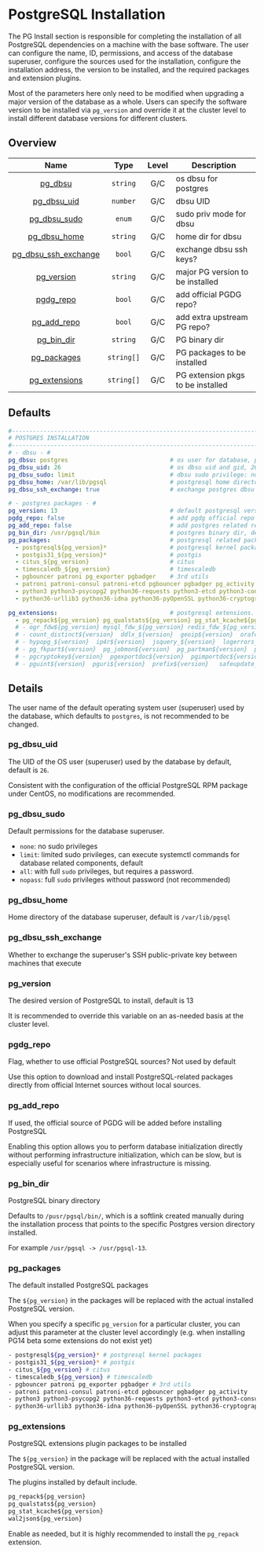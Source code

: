 # PostgreSQL Installation

The PG Install section is responsible for completing the installation of all PostgreSQL dependencies on a machine with the base software. The user can configure the name, ID, permissions, and access of the database superuser, configure the sources used for the installation, configure the installation address, the version to be installed, and the required packages and extension plugins.

Most of the parameters here only need to be modified when upgrading a major version of the database as a whole. Users can specify the software version to be installed via `pg_version` and override it at the cluster level to install different database versions for different clusters.


## Overview

|                            Name                             |    Type    | Level  | Description |
| :----------------------------------------------------------: | :--------: | :---: | ---- |
|               [pg_dbsu](v-pg-install.md#pg_dbsu)               |  `string`  |  G/C  | os dbsu for postgres |
|           [pg_dbsu_uid](v-pg-install.md#pg_dbsu_uid)           |  `number`  |  G/C  | dbsu UID |
|          [pg_dbsu_sudo](v-pg-install.md#pg_dbsu_sudo)          |  `enum`  |  G/C  | sudo priv mode for dbsu |
|          [pg_dbsu_home](v-pg-install.md#pg_dbsu_home)          |  `string`  |  G/C  | home dir for dbsu |
|  [pg_dbsu_ssh_exchange](v-pg-install.md#pg_dbsu_ssh_exchange)  |  `bool`  |  G/C  | exchange dbsu ssh keys? |
|            [pg_version](v-pg-install.md#pg_version)            |  `string`  |  G/C  | major PG version to be installed |
|             [pgdg_repo](v-pg-install.md#pgdg_repo)             |  `bool`  |  G/C  | add official PGDG repo? |
|           [pg_add_repo](v-pg-install.md#pg_add_repo)           |  `bool`  |  G/C  | add extra upstream PG repo? |
|            [pg_bin_dir](v-pg-install.md#pg_bin_dir)            |  `string`  |  G/C  | PG binary dir |
|           [pg_packages](v-pg-install.md#pg_packages)           |  `string[]`  |  G/C  | PG packages to be installed |
|         [pg_extensions](v-pg-install.md#pg_extensions)         |  `string[]`  |  G/C  | PG extension pkgs to be installed |



## Defaults

```yaml
#------------------------------------------------------------------------------
# POSTGRES INSTALLATION
#------------------------------------------------------------------------------
# - dbsu - #
pg_dbsu: postgres                             # os user for database, postgres by default (unwise to change it)
pg_dbsu_uid: 26                               # os dbsu uid and gid, 26 for default postgres users and groups
pg_dbsu_sudo: limit                           # dbsu sudo privilege: none|limit|all|nopass, limit by default
pg_dbsu_home: /var/lib/pgsql                  # postgresql home directory
pg_dbsu_ssh_exchange: true                    # exchange postgres dbsu ssh key among same cluster ?

# - postgres packages - #
pg_version: 13                                # default postgresql version to be installed
pgdg_repo: false                              # add pgdg official repo before install (in case of no local repo available)
pg_add_repo: false                            # add postgres related repo before install (useful if you want a simple install)
pg_bin_dir: /usr/pgsql/bin                    # postgres binary dir, default is /usr/pgsql/bin, which use /usr/pgsql -> /usr/pgsql-{ver}
pg_packages:                                  # postgresql related packages. `${pg_version} will be replaced by `pg_version`
  - postgresql${pg_version}*                  # postgresql kernel packages
  - postgis31_${pg_version}*                  # postgis
  - citus_${pg_version}                       # citus
  - timescaledb_${pg_version}                 # timescaledb
  - pgbouncer patroni pg_exporter pgbadger    # 3rd utils
  - patroni patroni-consul patroni-etcd pgbouncer pgbadger pg_activity
  - python3 python3-psycopg2 python36-requests python3-etcd python3-consul
  - python36-urllib3 python36-idna python36-pyOpenSSL python36-cryptography

pg_extensions:                                # postgresql extensions. `${pg_version} will be replaced by `pg_version`
  - pg_repack${pg_version} pg_qualstats${pg_version} pg_stat_kcache${pg_version} wal2json${pg_version}
  # - ogr_fdw${pg_version} mysql_fdw_${pg_version} redis_fdw_${pg_version} mongo_fdw${pg_version} hdfs_fdw_${pg_version}
  # - count_distinct${version}  ddlx_${version}  geoip${version}  orafce${version}
  # - hypopg_${version}  ip4r${version}  jsquery_${version}  logerrors_${version}  periods_${version}  pg_auto_failover_${version}  pg_catcheck${version}
  # - pg_fkpart${version}  pg_jobmon${version}  pg_partman${version}  pg_prioritize_${version}  pg_track_settings${version}  pgaudit15_${version}
  # - pgcryptokey${version}  pgexportdoc${version}  pgimportdoc${version}  pgmemcache-${version}  pgmp${version}  pgq-${version}  pgquarrel pgrouting_${version}
  # - pguint${version}  pguri${version}  prefix${version}   safeupdate_${version}  semver${version}   table_version${version}  tdigest${version}

```





## Details

The user name of the default operating system user (superuser) used by the database, which defaults to `postgres`, is not recommended to be changed.




### pg_dbsu_uid

The UID of the OS user (superuser) used by the database by default, default is `26`.

Consistent with the configuration of the official PostgreSQL RPM package under CentOS, no modifications are recommended.



### pg_dbsu_sudo

Default permissions for the database superuser.

* `none`: no sudo privileges
* `limit`: limited sudo privileges, can execute systemctl commands for database related components, default
* `all`: with full `sudo` privileges, but requires a password.
* `nopass`: full `sudo` privileges without password (not recommended)



### pg_dbsu_home

Home directory of the database superuser, default is `/var/lib/pgsql`




### pg_dbsu_ssh_exchange

Whether to exchange the superuser's SSH public-private key between machines that execute



### pg_version

The desired version of PostgreSQL to install, default is 13

It is recommended to override this variable on an as-needed basis at the cluster level.




### pgdg_repo

Flag, whether to use official PostgreSQL sources? Not used by default

Use this option to download and install PostgreSQL-related packages directly from official Internet sources without local sources.



### pg_add_repo

If used, the official source of PGDG will be added before installing PostgreSQL

Enabling this option allows you to perform database initialization directly without performing infrastructure initialization, which can be slow, but is especially useful for scenarios where infrastructure is missing.



### pg_bin_dir

PostgreSQL binary directory

Defaults to `/pusr/pgsql/bin/`, which is a softlink created manually during the installation process that points to the specific Postgres version directory installed.

For example `/usr/pgsql -> /usr/pgsql-13`.




### pg_packages

The default installed PostgreSQL packages

The `${pg_version}` in the packages will be replaced with the actual installed PostgreSQL version.

When you specify a specific `pg_version` for a particular cluster, you can adjust this parameter at the cluster level accordingly (e.g. when installing PG14 beta some extensions do not exist yet)

```bash
- postgresql${pg_version}* # postgresql kernel packages
- postgis31_${pg_version}* # postgis
- citus_${pg_version} # citus
- timescaledb_${pg_version} # timescaledb
- pgbouncer patroni pg_exporter pgbadger # 3rd utils
- patroni patroni-consul patroni-etcd pgbouncer pgbadger pg_activity
- python3 python3-psycopg2 python36-requests python3-etcd python3-consul
- python36-urllib3 python36-idna python36-pyOpenSSL python36-cryptography
```

### pg_extensions

PostgreSQL extensions plugin packages to be installed

The `${pg_version}` in the package will be replaced with the actual installed PostgreSQL version.

The plugins installed by default include.

```sql
pg_repack${pg_version}
pg_qualstats${pg_version}
pg_stat_kcache${pg_version}
wal2json${pg_version}
```

Enable as needed, but it is highly recommended to install the `pg_repack` extension.